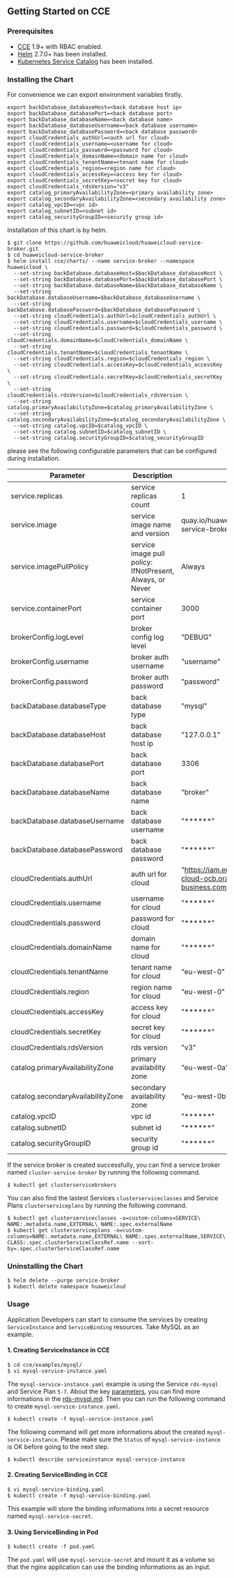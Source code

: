 ## Getting Started on CCE

### Prerequisites

- [CCE](https://support.huaweicloud.com/en-us/productdesc-cce/cce_productdesc_0001.html) 1.9+ with RBAC enabled.
- [Helm](https://github.com/helm/helm#install) 2.7.0+ has been installed.
- [Kubernetes Service Catalog](https://github.com/kubernetes-incubator/service-catalog/blob/master/docs/install.md) has been installed.

### Installing the Chart

For convenience we can export environment variables firstly.
```
export backDatabase_databaseHost=<back database host ip>
export backDatabase_databasePort=<back database port>
export backDatabase_databaseName=<back database name>
export backDatabase_databaseUsername=<back database username>
export backDatabase_databasePassword=<back database password>
export cloudCredentials_authUrl=<auth url for cloud>
export cloudCredentials_username=<username for cloud>
export cloudCredentials_password=<password for cloud>
export cloudCredentials_domainName=<domain name for cloud>
export cloudCredentials_tenantName=<tenant name for cloud>
export cloudCredentials_region=<region name for cloud>
export cloudCredentials_accessKey=<access key for cloud>
export cloudCredentials_secretKey=<secret key for cloud>
export cloudCredentials_rdsVersion="v3"
export catalog_primaryAvailabilityZone=<primary availability zone>
export catalog_secondaryAvailabilityZone=<secondary availability zone>
export catalog_vpcID=<vpc id>
export catalog_subnetID=<subnet id>
export catalog_securityGroupID=<security group id>
```

Installation of this chart is by helm.

```
$ git clone https://github.com/huaweicloud/huaweicloud-service-broker.git
$ cd huaweicloud-service-broker
$ helm install cce/charts/ --name service-broker --namespace huaweicloud \
  --set-string backDatabase.databaseHost=$backDatabase_databaseHost \
  --set-string backDatabase.databasePort=$backDatabase_databasePort \
  --set-string backDatabase.databaseName=$backDatabase_databaseName \
  --set-string backDatabase.databaseUsername=$backDatabase_databaseUsername \
  --set-string backDatabase.databasePassword=$backDatabase_databasePassword \
  --set-string cloudCredentials.authUrl=$cloudCredentials_authUrl \
  --set-string cloudCredentials.username=$cloudCredentials_username \
  --set-string cloudCredentials.password=$cloudCredentials_password \
  --set-string cloudCredentials.domainName=$cloudCredentials_domainName \
  --set-string cloudCredentials.tenantName=$cloudCredentials_tenantName \
  --set-string cloudCredentials.region=$cloudCredentials_region \
  --set-string cloudCredentials.accessKey=$cloudCredentials_accessKey \
  --set-string cloudCredentials.secretKey=$cloudCredentials_secretKey \
  --set-string cloudCredentials.rdsVersion=$cloudCredentials_rdsVersion \
  --set-string catalog.primaryAvailabilityZone=$catalog_primaryAvailabilityZone \
  --set-string catalog.secondaryAvailabilityZone=$catalog_secondaryAvailabilityZone \
  --set-string catalog.vpcID=$catalog_vpcID \
  --set-string catalog.subnetID=$catalog_subnetID \
  --set-string catalog.securityGroupID=$catalog_securityGroupID
```

please see the following configurable parameters that can be configured during installation.

| Parameter | Description | Default |
| --------- | ----------- | ------- |
| service.replicas | service replicas count | 1 |
| service.image | service image name and version | quay.io/huaweicloud/huaweicloud-service-broker:latest |
| service.imagePullPolicy | service image pull policy: IfNotPresent, Always, or Never | Always |
| service.containerPort | service container port | 3000 |
| brokerConfig.logLevel | broker config log level | "DEBUG" |
| brokerConfig.username | broker auth username | "username" |
| brokerConfig.password | broker auth password | "password" |
| backDatabase.databaseType | back database type | "mysql" |
| backDatabase.databaseHost | back database host ip | "127.0.0.1" |
| backDatabase.databasePort | back database port | 3306 |
| backDatabase.databaseName | back database name | "broker" |
| backDatabase.databaseUsername | back database username | "******" |
| backDatabase.databasePassword | back database password | "******" |
| cloudCredentials.authUrl | auth url for cloud | "https://iam.eu-west-0.prod-cloud-ocb.orange-business.com/v3" |
| cloudCredentials.username | username for cloud | "******" |
| cloudCredentials.password | password for cloud | "******" |
| cloudCredentials.domainName | domain name for cloud | "******" |
| cloudCredentials.tenantName | tenant name for cloud | "eu-west-0" |
| cloudCredentials.region | region name for cloud | "eu-west-0" |
| cloudCredentials.accessKey | access key for cloud | "******" |
| cloudCredentials.secretKey | secret key for cloud | "******" |
| cloudCredentials.rdsVersion | rds version | "v3" |
| catalog.primaryAvailabilityZone | primary availability zone | "eu-west-0a" |
| catalog.secondaryAvailabilityZone | secondary availability zone | "eu-west-0b" |
| catalog.vpcID | vpc id | "******" |
| catalog.subnetID | subnet id | "******" |
| catalog.securityGroupID | security group id | "******" |

If the service broker is created successfully,
you can find a service broker named ```cluster-service-broker```
by running the following command.

```
$ kubectl get clusterservicebrokers
```

You can also find the lastest Services ```clusterserviceclasses``` and Service Plans ```clusterserviceplans``` by running the following command.

```
$ kubectl get clusterserviceclasses -o=custom-columns=SERVICE\ NAME:.metadata.name,EXTERNAL\ NAME:.spec.externalName
$ kubectl get clusterserviceplans -o=custom-columns=NAME:.metadata.name,EXTERNAL\ NAME:.spec.externalName,SERVICE\ CLASS:.spec.clusterServiceClassRef.name --sort-by=.spec.clusterServiceClassRef.name
```

### Uninstalling the Chart

```
$ helm delete --purge service-broker
$ kubectl delete namespace huaweicloud
```

### Usage

Application Developers can start to consume the services
by creating ```ServiceInstance``` and ```ServiceBinding``` resources. 
Take MySQL as an example.

#### 1. Creating ServiceInstance in CCE

```
$ cd cce/examples/mysql/
$ vi mysql-service-instance.yaml
```

The ```mysql-service-instance.yaml``` example is using the Service ```rds-mysql``` and Service Plan ```5-7```. About the key [parameters](https://github.com/huaweicloud/huaweicloud-service-broker/blob/master/cce/examples/mysql/mysql-service-instance.yaml#L12), you can find more informations in the [rds-mysql.md](https://github.com/huaweicloud/huaweicloud-service-broker/blob/master/docs/usage/rds-mysql.md#provision-parameters). Then you can run the following command to create ```mysql-service-instance.yaml```.

```
$ kubectl create -f mysql-service-instance.yaml
```

The following command will get more informations about the created ```mysql-service-instance```. Please make sure the ```Status``` of ```mysql-service-instance``` is OK before going to the next step.

```
$ kubectl describe serviceinstance mysql-service-instance
```

#### 2. Creating ServiceBinding in CCE

```
$ vi mysql-service-binding.yaml
$ kubectl create -f mysql-service-binding.yaml
```

This example will store the binding informations into a secret resource named ```mysql-service-secret```.

#### 3. Using ServiceBinding in Pod

```
$ kubectl create -f pod.yaml
```

The ```pod.yaml``` will use ```mysql-service-secret``` and mount it as a volume so that the nginx application can use the binding informations as an input.
